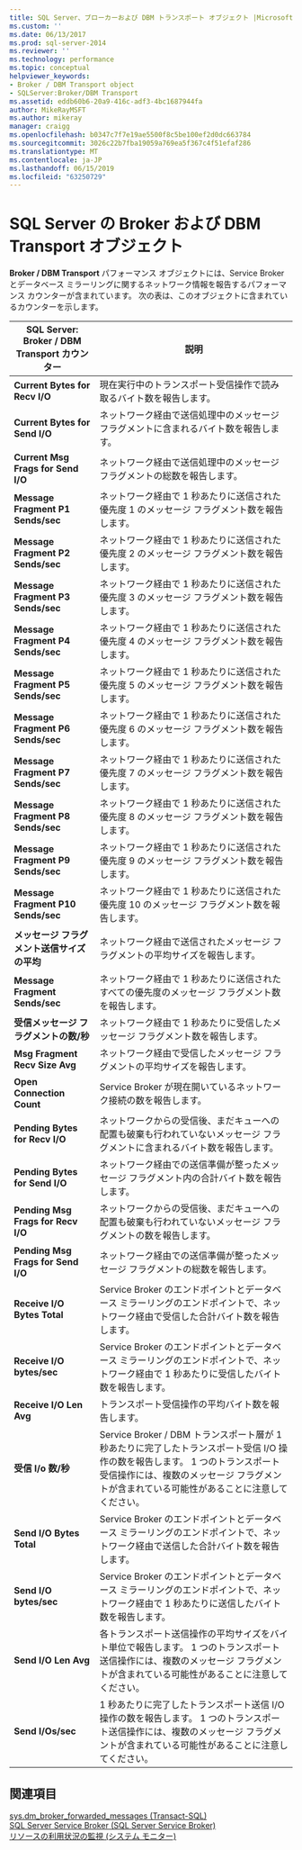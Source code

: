 ```yaml
---
title: SQL Server、ブローカーおよび DBM トランスポート オブジェクト |Microsoft Docs
ms.custom: ''
ms.date: 06/13/2017
ms.prod: sql-server-2014
ms.reviewer: ''
ms.technology: performance
ms.topic: conceptual
helpviewer_keywords:
- Broker / DBM Transport object
- SQLServer:Broker/DBM Transport
ms.assetid: eddb60b6-20a9-416c-adf3-4bc1687944fa
author: MikeRayMSFT
ms.author: mikeray
manager: craigg
ms.openlocfilehash: b0347c7f7e19ae5500f8c5be100ef2d0dc663784
ms.sourcegitcommit: 3026c22b7fba19059a769ea5f367c4f51efaf286
ms.translationtype: MT
ms.contentlocale: ja-JP
ms.lasthandoff: 06/15/2019
ms.locfileid: "63250729"
---
```

# <a name="sql-server-broker-and-dbm-transport-object"></a>SQL Server の Broker および DBM Transport オブジェクト
  **Broker / DBM Transport** パフォーマンス オブジェクトには、Service Broker とデータベース ミラーリングに関するネットワーク情報を報告するパフォーマンス カウンターが含まれています。 次の表は、このオブジェクトに含まれているカウンターを示します。  
  
|SQL Server: Broker / DBM Transport カウンター|説明|  
|------------------------------------------------|-----------------|  
|**Current Bytes for Recv I/O**|現在実行中のトランスポート受信操作で読み取るバイト数を報告します。|  
|**Current Bytes for Send I/O**|ネットワーク経由で送信処理中のメッセージ フラグメントに含まれるバイト数を報告します。|  
|**Current Msg Frags for Send I/O**|ネットワーク経由で送信処理中のメッセージ フラグメントの総数を報告します。|  
|**Message Fragment P1 Sends/sec**|ネットワーク経由で 1 秒あたりに送信された優先度 1 のメッセージ フラグメント数を報告します。|  
|**Message Fragment P2 Sends/sec**|ネットワーク経由で 1 秒あたりに送信された優先度 2 のメッセージ フラグメント数を報告します。|  
|**Message Fragment P3 Sends/sec**|ネットワーク経由で 1 秒あたりに送信された優先度 3 のメッセージ フラグメント数を報告します。|  
|**Message Fragment P4 Sends/sec**|ネットワーク経由で 1 秒あたりに送信された優先度 4 のメッセージ フラグメント数を報告します。|  
|**Message Fragment P5 Sends/sec**|ネットワーク経由で 1 秒あたりに送信された優先度 5 のメッセージ フラグメント数を報告します。|  
|**Message Fragment P6 Sends/sec**|ネットワーク経由で 1 秒あたりに送信された優先度 6 のメッセージ フラグメント数を報告します。|  
|**Message Fragment P7 Sends/sec**|ネットワーク経由で 1 秒あたりに送信された優先度 7 のメッセージ フラグメント数を報告します。|  
|**Message Fragment P8 Sends/sec**|ネットワーク経由で 1 秒あたりに送信された優先度 8 のメッセージ フラグメント数を報告します。|  
|**Message Fragment P9 Sends/sec**|ネットワーク経由で 1 秒あたりに送信された優先度 9 のメッセージ フラグメント数を報告します。|  
|**Message Fragment P10 Sends/sec**|ネットワーク経由で 1 秒あたりに送信された優先度 10 のメッセージ フラグメント数を報告します。|  
|**メッセージ フラグメント送信サイズの平均**|ネットワーク経由で送信されたメッセージ フラグメントの平均サイズを報告します。|  
|**Message Fragment Sends/sec**|ネットワーク経由で 1 秒あたりに送信されたすべての優先度のメッセージ フラグメント数を報告します。|  
|**受信メッセージ フラグメントの数/秒**|ネットワーク経由で 1 秒あたりに受信したメッセージ フラグメント数を報告します。|  
|**Msg Fragment Recv Size Avg**|ネットワーク経由で受信したメッセージ フラグメントの平均サイズを報告します。|  
|**Open Connection Count**|Service Broker が現在開いているネットワーク接続の数を報告します。|  
|**Pending Bytes for Recv I/O**|ネットワークからの受信後、まだキューへの配置も破棄も行われていないメッセージ フラグメントに含まれるバイト数を報告します。|  
|**Pending Bytes for Send I/O**|ネットワーク経由での送信準備が整ったメッセージ フラグメント内の合計バイト数を報告します。|  
|**Pending Msg Frags for Recv I/O**|ネットワークからの受信後、まだキューへの配置も破棄も行われていないメッセージ フラグメントの数を報告します。|  
|**Pending Msg Frags for Send I/O**|ネットワーク経由での送信準備が整ったメッセージ フラグメントの総数を報告します。|  
|**Receive I/O Bytes Total**|Service Broker のエンドポイントとデータベース ミラーリングのエンドポイントで、ネットワーク経由で受信した合計バイト数を報告します。|  
|**Receive I/O bytes/sec**|Service Broker のエンドポイントとデータベース ミラーリングのエンドポイントで、ネットワーク経由で 1 秒あたりに受信したバイト数を報告します。|  
|**Receive I/O Len Avg**|トランスポート受信操作の平均バイト数を報告します。|  
|**受信 I/o 数/秒**|Service Broker / DBM トランスポート層が 1 秒あたりに完了したトランスポート受信 I/O 操作の数を報告します。 1 つのトランスポート受信操作には、複数のメッセージ フラグメントが含まれている可能性があることに注意してください。|  
|**Send I/O Bytes Total**|Service Broker のエンドポイントとデータベース ミラーリングのエンドポイントで、ネットワーク経由で送信した合計バイト数を報告します。|  
|**Send I/O bytes/sec**|Service Broker のエンドポイントとデータベース ミラーリングのエンドポイントで、ネットワーク経由で 1 秒あたりに送信したバイト数を報告します。|  
|**Send I/O Len Avg**|各トランスポート送信操作の平均サイズをバイト単位で報告します。 1 つのトランスポート送信操作には、複数のメッセージ フラグメントが含まれている可能性があることに注意してください。|  
|**Send I/Os/sec**|1 秒あたりに完了したトランスポート送信 I/O 操作の数を報告します。 1 つのトランスポート送信操作には、複数のメッセージ フラグメントが含まれている可能性があることに注意してください。|  
  
## <a name="see-also"></a>関連項目  
 [sys.dm_broker_forwarded_messages &#40;Transact-SQL&#41;](/sql/relational-databases/system-dynamic-management-views/sys-dm-broker-forwarded-messages-transact-sql)   
 [SQL Server Service Broker (SQL Server Service Broker)](../../database-engine/configure-windows/sql-server-service-broker.md)   
 [リソースの利用状況の監視 &#40;システム モニター&#41;](monitor-resource-usage-system-monitor.md)  
  
  
